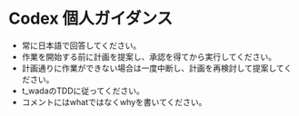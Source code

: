 # Codex 個人ガイダンス

- 常に日本語で回答してください。
- 作業を開始する前に計画を提案し、承認を得てから実行してください。
- 計画通りに作業ができない場合は一度中断し、計画を再検討して提案してください。
- t_wadaのTDDに従ってください。
- コメントにはwhatではなくwhyを書いてください。
